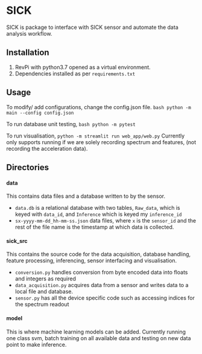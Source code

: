 # SICK 
SICK is package to interface with SICK sensor and automate the data analysis workflow. 
## Installation 
1. RevPi with python3.7 opened as a virtual environment. 
2. Dependencies installed as per ```requirements.txt``` 
## Usage
 To modify/ add configurations, change the config.json file. 
 ```bash python -m main --config config.json ```

To run database unit testing, 
```bash python -m pytest ``` 

To run visualisation,
```python -m streamlit run web_app/web.py```
Currently only supports running if we are solely recording spectrum and features, (not recording the acceleration data).

## Directories

 #### data 
 This contains data files and a database written to by the sensor. 
 - ```data.db``` is a relational database with two tables, `Raw_data`, which is keyed with `data_id`, and `Inference` which is keyed my `inference_id` 
 - `sx-yyyy-mm-dd_hh-mm-ss.json` data files, where `x` is the `sensor_id` and the rest of the file name is the timestamp at which data is collected. 
 
 #### sick_src 
 This contains the source code for the data acquisition, database handling, feature processing, inferencing, sensor interfacing and visualisation. 
 - `conversion.py` handles conversion from byte encoded data into floats and integers as required 
 -  `data_acquisition.py` acquires data from a sensor and writes data to a local file and database. 
 -   `sensor.py` has all the device specific code such as accessing indices for the spectrum readout 
 
 #### model 
 This is where machine learning models can be added. Currently running one class svm, batch training on all available data and testing on new data point to make inference.